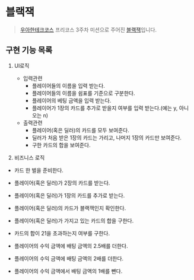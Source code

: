 
# 블랙잭
> [우아한테크코스](https://github.com/woowacourse) 프리코스 3주차 미션으로 주어진 [블랙잭](https://github.com/woowacourse/java-blackjack-precourse)입니다.

## 구현 기능 목록

1. UI로직
	- 입력관련
        - 플레이어들의 이름을 입력 받는다.
        - 플레이어들의 이름을 쉼표를 기준으로 구분한다.
        - 플레이어의 베팅 금액을 입력 받는다.
        - 플레이어가 1장의 카드를 추가로 받을지 여부를 입력 받는다.(예는 y, 아니오는 n)
    - 출력관련
        - 플레이어(혹은 딜러)의 카드를 모두 보여준다.
        - 딜러가 처음 받은 1장의 카드는 가리고, 나머지 1장의 카드만 보여준다.
        - 구한 카드의 합을 보여준다.

2. 비즈니스 로직

- 카드 한 벌을 준비한다.
- 플레이어(혹은 딜러)가 2장의 카드를 받는다.
- 플레이어(혹은 딜러)가 1장의 카드를 추가로 받는다.
- 플레이어(혹은 딜러)의 카드가 블랙잭인지 확인한다.

- 플레이어(혹은 딜러)가 가지고 있는 카드의 합을 구한다.
- 카드의 합이 21을 초과하는지 여부를 구한다.

- 플레이어의 수익 금액에 배팅 금액의 2.5배를 더한다.
- 플레이어의 수익 금액에 배팅 금액의 2배를 더한다.
- 플레이어의 수익 금액에서 배팅 금액의 1배를 뺀다.

